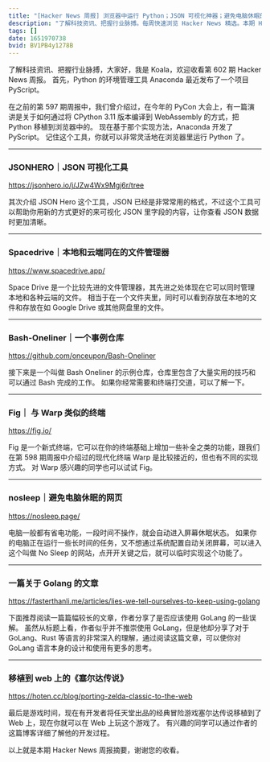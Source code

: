 ```yaml
---
title: "[Hacker News 周报] 浏览器中运行 Python；JSON 可视化神器；避免电脑休眠的网页"
description: "了解科技资讯、把握行业脉搏。每周快速浏览 Hacker News 精选。本期 Hacker Newsletter 地址：https://mailchi.mp/hackernewsletter/602"
tags: []
date: 1651970738
bvid: BV1PB4y1278B
---
```

了解科技资讯、把握行业脉搏，大家好，我是 Koala，欢迎收看第 602 期 Hacker News 周报。
首先，Python 的环境管理工具 Anaconda 最近发布了一个项目 PyScript。

在之前的第 597 期周报中，我们曾介绍过，在今年的 PyCon 大会上，有一篇演讲是关于如何通过将 CPython 3.11 版本编译到 WebAssembly 的方式，把 Python 移植到浏览器中的。
现在基于那个实现方法，Anaconda 开发了 PyScript。
记住这个工具，你就可以非常灵活地在浏览器里运行 Python 了。

---

### JSONHERO｜JSON 可视化工具
https://jsonhero.io/j/JZw4Wx9Mgj6r/tree

其次介绍 JSON Hero 这个工具，JSON 已经是非常常用的格式，不过这个工具可以帮助你用新的方式更好的来可视化 JSON 里字段的内容，让你查看 JSON 数据时更加清晰。

---

### Spacedrive｜本地和云端同在的文件管理器
https://www.spacedrive.app/

Space Drive 是一个比较先进的文件管理器，其先进之处体现在它可以同时管理本地和各种云端的文件。
相当于在一个文件夹里，同时可以看到存放在本地的文件和存放在如 Google Drive 或其他网盘里的文件。

---

### Bash-Oneliner｜一个事例仓库
https://github.com/onceupon/Bash-Oneliner

接下来是一个叫做 Bash Oneliner 的示例仓库，仓库里包含了大量实用的技巧和可以通过 Bash 完成的工作。
如果你经常需要和终端打交道，可以了解一下。

---

### Fig｜ 与 Warp 类似的终端
https://fig.io/

Fig 是一个新式终端，它可以在你的终端基础上增加一些补全之类的功能，跟我们在第 598 期周报中介绍过的现代化终端 Warp 是比较接近的，但也有不同的实现方式。
对 Warp 感兴趣的同学也可以试试 Fig。

---

### nosleep｜避免电脑休眠的网页
https://nosleep.page/

电脑一般都有省电功能，一段时间不操作，就会自动进入屏幕休眠状态。
如果你的电脑正在运行一些长时间的任务，又不想通过系统配置自动关闭屏幕，可以进入这个叫做 No Sleep 的网站，点开开关键之后，就可以临时实现这个功能了。

---

### 一篇关于 Golang 的文章
https://fasterthanli.me/articles/lies-we-tell-ourselves-to-keep-using-golang

下面推荐阅读一篇篇幅较长的文章，作者分享了是否应该使用 GoLang 的一些误解。
虽然从标题上看，作者似乎并不推崇使用 GoLang，但是他却分享了对于 GoLang、Rust 等语言的非常深入的理解，通过阅读这篇文章，可以使你对 GoLang 语言本身的设计和使用有更多的思考。

---

### 移植到 web 上的《塞尔达传说》
https://hoten.cc/blog/porting-zelda-classic-to-the-web

最后是游戏时间，现在有开发者将任天堂出品的经典冒险游戏塞尔达传说移植到了 Web 上，现在你就可以在 Web 上玩这个游戏了。
有兴趣的同学可以通过作者的这篇博客详细了解他的开发过程。

以上就是本期 Hacker News 周报摘要，谢谢您的收看。


